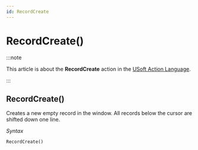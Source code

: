 ```yaml
---
id: RecordCreate
---
```


# RecordCreate()




:::note

This article is about the **RecordCreate** action in the [USoft Action Language](/Task_flow/Action_Language_reference/USoft_Action_Language.md).

:::

## **RecordCreate()**

Creates a new empty record in the window. All records below the cursor are shifted down one line.

*Syntax*

```
RecordCreate()
```

 